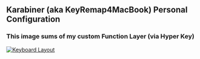 ## Karabiner (aka KeyRemap4MacBook) Personal Configuration

### This image sums of my custom Function Layer (via Hyper Key)

[![Keyboard
Layout](http://i.imgur.com/k0JzAxN.png)](http://i.imgur.com/k0JzAxN.png)
